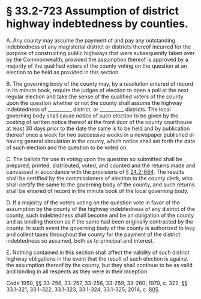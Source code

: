 # § 33.2-723 Assumption of district highway indebtedness by counties.

<p>A. Any county may assume the payment of and pay any outstanding indebtedness of any magisterial district or districts thereof incurred for the purpose of constructing public highways that were subsequently taken over by the Commonwealth, provided the assumption thereof is approved by a majority of the qualified voters of the county voting on the question at an election to be held as provided in this section.</p><p>B. The governing body of the county may, by a resolution entered of record in its minute book, require the judges of election to open a poll at the next regular election and take the sense of the qualified voters of the county upon the question whether or not the county shall assume the highway indebtedness of __________ district, or __________ districts. The local governing body shall cause notice of such election to be given by the posting of written notice thereof at the front door of the county courthouse at least 30 days prior to the date the same is to be held and by publication thereof once a week for two successive weeks in a newspaper published or having general circulation in the county, which notice shall set forth the date of such election and the question to be voted on.</p><p>C. The ballots for use in voting upon the question so submitted shall be prepared, printed, distributed, voted, and counted and the returns made and canvassed in accordance with the provisions of § <a href='http://law.lis.virginia.gov/vacode/24.2-684/'>24.2-684</a>. The results shall be certified by the commissioners of election to the county clerk, who shall certify the same to the governing body of the county, and such returns shall be entered of record in the minute book of the local governing body.</p><p>D. If a majority of the voters voting on the question vote in favor of the assumption by the county of the highway indebtedness of any district of the county, such indebtedness shall become and be an obligation of the county and as binding thereon as if the same had been originally contracted by the county. In such event the governing body of the county is authorized to levy and collect taxes throughout the county for the payment of the district indebtedness so assumed, both as to principal and interest.</p><p>E. Nothing contained in this section shall affect the validity of such district highway obligations in the event that the result of such election is against the assumption thereof by the county, but they shall continue to be as valid and binding in all respects as they were in their inception.</p><p>Code 1950, §§ 33-256, 33-257, 33-258, 33-259, 33-260; 1970, c. 322, §§ 33.1-321, 33.1-322, 33.1-323, 33.1-324, 33.1-325; 2014, c. <a href='http://lis.virginia.gov/cgi-bin/legp604.exe?141+ful+CHAP0805'>805</a>.</p>
